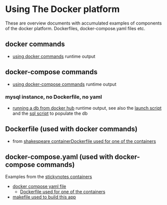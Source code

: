 # Using The Docker platform

These are overview documents with accumulated examples of components of the docker platform.
Dockerfiles, docker-compose.yaml files etc.

## docker commands
* [using docker commands](DOCKERCMDS.md)  runtime output 
## docker-compose commands
* [using docker-compose commands](DOCKERCOMPOSECMDS.md) runtime output

### mysql instance, no Dockerfile, no yaml
* [running a db from docker hub](MYSQL-INSTANCE.md) runtime output, see also the [launch script](standalone-mysql.sh) and the [sql script](quickdb.sql) to populate the db

## Dockerfile (used with docker commands)
* from [shakespeare container](../shakespeare-ec)[Dockerfile used for one of the containers](Dockerfile-redis-shakespeare.md)

## docker-compose.yaml (used with docker-compose commands)
Examples from the [stickynotes containers](../stickynotes-jb) 

* [docker compose yaml file](docker-compose.yaml-stickynotes.md)
    * [Dockerfile used for one of the containers](Dockerfile-used-with-compose-stickynotes.md)
* [makefile used to build this app](Makefile-stickynotes.md) 

